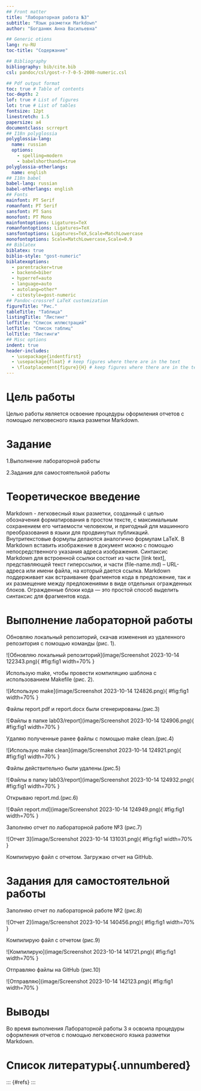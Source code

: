 ```yaml
---
## Front matter
title: "Лабораторная работа №3"
subtitle: "Язык разметки Markdown"
author: "Богданюк Анна Васильевна"

## Generic otions
lang: ru-RU
toc-title: "Содержание"

## Bibliography
bibliography: bib/cite.bib
csl: pandoc/csl/gost-r-7-0-5-2008-numeric.csl

## Pdf output format
toc: true # Table of contents
toc-depth: 2
lof: true # List of figures
lot: true # List of tables
fontsize: 12pt
linestretch: 1.5
papersize: a4
documentclass: scrreprt
## I18n polyglossia
polyglossia-lang:
  name: russian
  options:
	- spelling=modern
	- babelshorthands=true
polyglossia-otherlangs:
  name: english
## I18n babel
babel-lang: russian
babel-otherlangs: english
## Fonts
mainfont: PT Serif
romanfont: PT Serif
sansfont: PT Sans
monofont: PT Mono
mainfontoptions: Ligatures=TeX
romanfontoptions: Ligatures=TeX
sansfontoptions: Ligatures=TeX,Scale=MatchLowercase
monofontoptions: Scale=MatchLowercase,Scale=0.9
## Biblatex
biblatex: true
biblio-style: "gost-numeric"
biblatexoptions:
  - parentracker=true
  - backend=biber
  - hyperref=auto
  - language=auto
  - autolang=other*
  - citestyle=gost-numeric
## Pandoc-crossref LaTeX customization
figureTitle: "Рис."
tableTitle: "Таблица"
listingTitle: "Листинг"
lofTitle: "Список иллюстраций"
lotTitle: "Список таблиц"
lolTitle: "Листинги"
## Misc options
indent: true
header-includes:
  - \usepackage{indentfirst}
  - \usepackage{float} # keep figures where there are in the text
  - \floatplacement{figure}{H} # keep figures where there are in the text
---
```


# Цель работы

Целью работы является освоение процедуры оформления отчетов с помощью легковесного языка разметки Markdown.

# Задание

1.Выполнение лабораторной работы

2.Задания для самостоятельной работы


# Теоретическое введение

Markdown - легковесный язык разметки, созданный с целью обозначения форматирования в простом тексте, с максимальным сохранением его читаемости человеком, и пригодный для машинного преобразования в языки для продвинутых публикаций. Внутритекстовые формулы делаются аналогично формулам LaTeX. В Markdown вставить изображение в документ можно с помощью непосредственного указания адреса изображения. Синтаксис Markdown для встроенной ссылки состоит из части [link text], представляющей текст гиперссылки, и части (file-name.md) – URL-адреса или имени файла, на который дается ссылка. Markdown поддерживает как встраивание фрагментов кода в предложение, так и их размещение между предложениями в виде отдельных огражденных блоков. Огражденные блоки кода — это простой способ выделить синтаксис для фрагментов кода.

# Выполнение лабораторной работы

Обновляю локальный репозиторий, скачав изменения из удаленного репозитория с помощью команды (рис. 1).

![Обновляю локальный репозиторий](image/Screenshot 2023-10-14 122343.png){
#fig:fig1 width=70% }

Использую make, чтобы провести компиляцию шаблона с использованием Makefile (рис. 2).

![Использую make](image/Screenshot 2023-10-14 124826.png){
#fig:fig1 width=70% }

Файлы report.pdf  и report.docx были сгенерированы.(рис.3)

![Файлы в папке lab03/report](image/Screenshot 2023-10-14 124906.png){
#fig:fig1 width=70% }

Удаляю полученные ранее файлы с помощью make clean.(рис.4)

![Использую make clean](image/Screenshot 2023-10-14 124921.png){
#fig:fig1 width=70% }

Файлы действительно были удалены.(рис.5)

![Файлы в папку lab03/report](image/Screenshot 2023-10-14 124932.png){
#fig:fig1 width=70% }

Открываю report.md.(рис.6)

![Файл report.md](image/Screenshot 2023-10-14 124949.png){
#fig:fig1 width=70% }

Заполняю отчет по лабораторной работе №3 (рис.7)

![Отчет 3](image/Screenshot 2023-10-14 131031.png){
#fig:fig1 width=70% }

Компилирую файл с отчетом. Загружаю отчет на GitHub.

# Задания для самостоятельной работы

Заполняю отчет по лабораторной работе №2 (рис.8)

![Отчет 2](image/Screenshot 2023-10-14 140456.png){
#fig:fig1 width=70% }

Компилирую файл с отчетом (рис.9)

![Компилирую](image/Screenshot 2023-10-14 141721.png){
#fig:fig1 width=70% }

Отправляю файлы на GitHub (рис.10)

![Отправляю](image/Screenshot 2023-10-14 142123.png){
#fig:fig1 width=70% }

# Выводы

Во время выполнения Лабораторной работы 3 я освоила процедуры оформления отчетов с помощью легковесного языка разметки Markdown.

# Список литературы{.unnumbered}

::: {#refs}
:::
